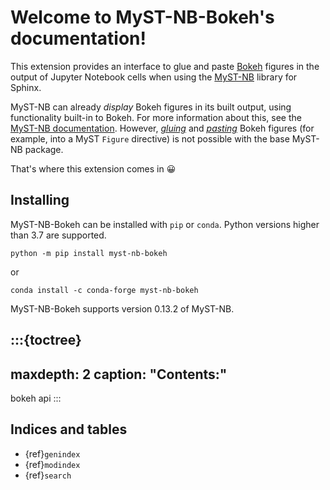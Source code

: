 # Welcome to MyST-NB-Bokeh's documentation!

This extension provides an interface to glue and paste [Bokeh](https://bokeh.org/) figures in the output of Jupyter Notebook cells when using the [MyST-NB](https://myst-nb.readthedocs.io/en/latest/index.html) library for Sphinx.

MyST-NB can already _display_ Bokeh figures in its built output, using functionality built-in to Bokeh. For more information about this, see the [MyST-NB documentation](https://myst-nb.readthedocs.io/en/latest/examples/interactive.html#bokeh). However, [_gluing_](https://myst-nb.readthedocs.io/en/latest/use/glue.html#gluing-variables-in-your-notebook) and [_pasting_](https://myst-nb.readthedocs.io/en/latest/use/glue.html#pasting-glued-variables-into-your-page) Bokeh figures (for example, into a MyST `Figure` directive) is not possible with the base MyST-NB package.

That's where this extension comes in 😀

## Installing

MyST-NB-Bokeh can be installed with `pip` or `conda`. Python versions higher than 3.7 are supported.

```shell
python -m pip install myst-nb-bokeh
```

or

```shell
conda install -c conda-forge myst-nb-bokeh
```

MyST-NB-Bokeh supports version 0.13.2 of MyST-NB.

:::{toctree}
---
maxdepth: 2
caption: "Contents:"
---

bokeh
api
:::

## Indices and tables

* {ref}`genindex`
* {ref}`modindex`
* {ref}`search`
